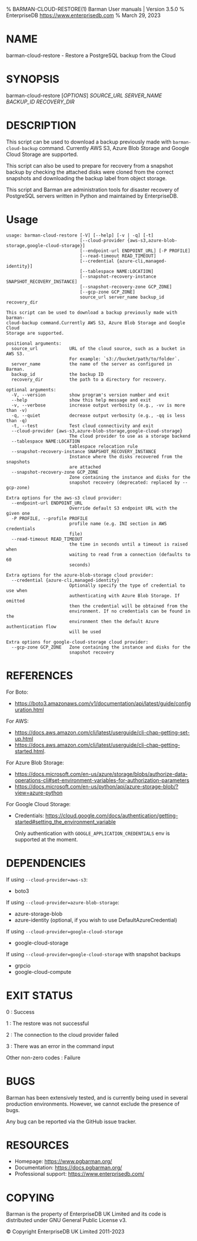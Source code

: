 % BARMAN-CLOUD-RESTORE(1) Barman User manuals | Version 3.5.0
% EnterpriseDB <https://www.enterprisedb.com>
% March 29, 2023

# NAME

barman-cloud-restore - Restore a PostgreSQL backup from the Cloud


# SYNOPSIS

barman-cloud-restore [*OPTIONS*] *SOURCE_URL* *SERVER_NAME* *BACKUP_ID* *RECOVERY_DIR*


# DESCRIPTION

This script can be used to download a backup previously made with
`barman-cloud-backup` command. Currently AWS S3, Azure Blob Storage 
and Google Cloud Storage are supported.

This script can also be used to prepare for recovery from a snapshot backup
by checking the attached disks were cloned from the correct snapshots and
downloading the backup label from object storage.

This script and Barman are administration tools for disaster recovery
of PostgreSQL servers written in Python and maintained by EnterpriseDB.


# Usage
```
usage: barman-cloud-restore [-V] [--help] [-v | -q] [-t]
                            [--cloud-provider {aws-s3,azure-blob-storage,google-cloud-storage}]
                            [--endpoint-url ENDPOINT_URL] [-P PROFILE]
                            [--read-timeout READ_TIMEOUT]
                            [--credential {azure-cli,managed-identity}]
                            [--tablespace NAME:LOCATION]
                            [--snapshot-recovery-instance SNAPSHOT_RECOVERY_INSTANCE]
                            [--snapshot-recovery-zone GCP_ZONE]
                            [--gcp-zone GCP_ZONE]
                            source_url server_name backup_id recovery_dir

This script can be used to download a backup previously made with barman-
cloud-backup command.Currently AWS S3, Azure Blob Storage and Google Cloud
Storage are supported.

positional arguments:
  source_url            URL of the cloud source, such as a bucket in AWS S3.
                        For example: `s3://bucket/path/to/folder`.
  server_name           the name of the server as configured in Barman.
  backup_id             the backup ID
  recovery_dir          the path to a directory for recovery.

optional arguments:
  -V, --version         show program's version number and exit
  --help                show this help message and exit
  -v, --verbose         increase output verbosity (e.g., -vv is more than -v)
  -q, --quiet           decrease output verbosity (e.g., -qq is less than -q)
  -t, --test            Test cloud connectivity and exit
  --cloud-provider {aws-s3,azure-blob-storage,google-cloud-storage}
                        The cloud provider to use as a storage backend
  --tablespace NAME:LOCATION
                        tablespace relocation rule
  --snapshot-recovery-instance SNAPSHOT_RECOVERY_INSTANCE
                        Instance where the disks recovered from the snapshots
                        are attached
  --snapshot-recovery-zone GCP_ZONE
                        Zone containing the instance and disks for the
                        snapshot recovery (deprecated: replaced by --gcp-zone)

Extra options for the aws-s3 cloud provider:
  --endpoint-url ENDPOINT_URL
                        Override default S3 endpoint URL with the given one
  -P PROFILE, --profile PROFILE
                        profile name (e.g. INI section in AWS credentials
                        file)
  --read-timeout READ_TIMEOUT
                        the time in seconds until a timeout is raised when
                        waiting to read from a connection (defaults to 60
                        seconds)

Extra options for the azure-blob-storage cloud provider:
  --credential {azure-cli,managed-identity}
                        Optionally specify the type of credential to use when
                        authenticating with Azure Blob Storage. If omitted
                        then the credential will be obtained from the
                        environment. If no credentials can be found in the
                        environment then the default Azure authentication flow
                        will be used

Extra options for google-cloud-storage cloud provider:
  --gcp-zone GCP_ZONE   Zone containing the instance and disks for the
                        snapshot recovery
```
# REFERENCES

For Boto:

* https://boto3.amazonaws.com/v1/documentation/api/latest/guide/configuration.html

For AWS:

* https://docs.aws.amazon.com/cli/latest/userguide/cli-chap-getting-set-up.html
* https://docs.aws.amazon.com/cli/latest/userguide/cli-chap-getting-started.html.

For Azure Blob Storage:

* https://docs.microsoft.com/en-us/azure/storage/blobs/authorize-data-operations-cli#set-environment-variables-for-authorization-parameters
* https://docs.microsoft.com/en-us/python/api/azure-storage-blob/?view=azure-python

For Google Cloud Storage:
* Credentials: https://cloud.google.com/docs/authentication/getting-started#setting_the_environment_variable

  Only authentication with `GOOGLE_APPLICATION_CREDENTIALS` env is supported at the moment.

# DEPENDENCIES

If using `--cloud-provider=aws-s3`:

* boto3

If using `--cloud-provider=azure-blob-storage`:

* azure-storage-blob
* azure-identity (optional, if you wish to use DefaultAzureCredential)

If using `--cloud-provider=google-cloud-storage`
* google-cloud-storage 

If using `--cloud-provider=google-cloud-storage` with snapshot backups
* grpcio
* google-cloud-compute

# EXIT STATUS

0
:   Success

1
:   The restore was not successful

2
:   The connection to the cloud provider failed

3
:   There was an error in the command input

Other non-zero codes
:   Failure

# BUGS

Barman has been extensively tested, and is currently being used in several
production environments. However, we cannot exclude the presence of bugs.

Any bug can be reported via the GitHub issue tracker.

# RESOURCES

* Homepage: <https://www.pgbarman.org/>
* Documentation: <https://docs.pgbarman.org/>
* Professional support: <https://www.enterprisedb.com/>


# COPYING

Barman is the property of EnterpriseDB UK Limited
and its code is distributed under GNU General Public License v3.

© Copyright EnterpriseDB UK Limited 2011-2023
